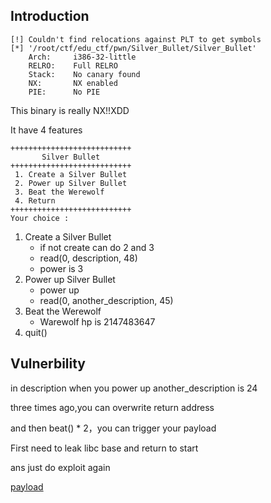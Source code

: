 ## Introduction

```
[!] Couldn't find relocations against PLT to get symbols
[*] '/root/ctf/edu_ctf/pwn/Silver_Bullet/Silver_Bullet'
    Arch:     i386-32-little
    RELRO:    Full RELRO
    Stack:    No canary found
    NX:       NX enabled
    PIE:      No PIE
```

This binary is really NX!!XDD

It have 4 features
```
+++++++++++++++++++++++++++
       Silver Bullet       
+++++++++++++++++++++++++++
 1. Create a Silver Bullet 
 2. Power up Silver Bullet 
 3. Beat the Werewolf      
 4. Return                 
+++++++++++++++++++++++++++
Your choice :
```

1. Create a Silver Bullet
    * if not create can do 2 and 3
    * read(0, description, 48)
    * power is 3
2. Power up Silver Bullet
    * power up
    * read(0, another_description, 45)
3. Beat the Werewolf 
    * Warewolf hp is 2147483647
4. quit()

## Vulnerbility

in description when you power up another_description is 24

three times ago,you can overwrite return address

and then beat() * 2，you can trigger your payload

First need to leak libc base and return to start

ans just do exploit again

[payload](exp.rb)
